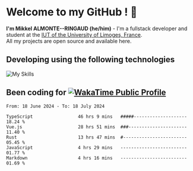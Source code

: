 # Welcome to my GitHub ! 🌃

**I'm Mikkel ALMONTE--RINGAUD (he/him)** - I'm a fullstack developer and student at the [IUT of the University of Limoges, France](https://iut.unilim.fr). \
All my projects are open source and available here.

## Developing using the following technologies

![My Skills](https://skillicons.dev/icons?i=dart,solidjs,pnpm,nodejs,ts,js,vercel,html,css,astro,git,md,discord,electron,figma,obsidian,github,windows,arch,bash,bun,c,cloudflare,linux,py,tailwind,vscode,nginx,npm,tauri,vite,zig,yarn,windicss&theme=dark)

## Been coding for [![WakaTime Public Profile](https://wakatime.com/badge/user/0839e595-e07a-435c-8d59-ed95f2a3d6dd.svg?style=flat-square)](https://wakatime.com/@0839e595-e07a-435c-8d59-ed95f2a3d6dd)

<!--START_SECTION:waka-->

```plain
From: 18 June 2024 - To: 18 July 2024

TypeScript                 46 hrs 9 mins   #####--------------------   18.24 %
Vue.js                     28 hrs 51 mins  ###----------------------   11.40 %
Rust                       13 hrs 47 mins  #------------------------   05.45 %
JavaScript                 4 hrs 29 mins   -------------------------   01.77 %
Markdown                   4 hrs 16 mins   -------------------------   01.69 %
```

<!--END_SECTION:waka-->
